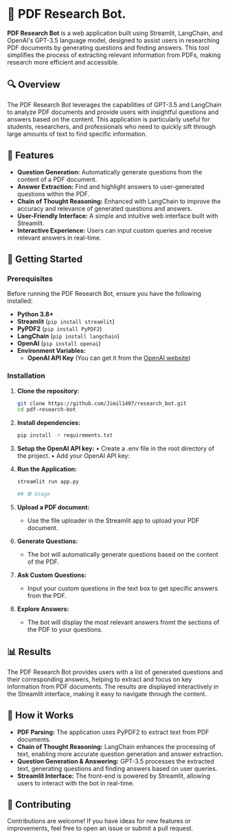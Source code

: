 # 🤖 PDF Research Bot.

**PDF Research Bot** is a web application built using Streamlit, LangChain, and OpenAI's GPT-3.5 language model, designed to assist users in researching PDF documents by generating questions and finding answers. This tool simplifies the process of extracting relevant information from PDFs, making research more efficient and accessible.

## 🔍 Overview

The PDF Research Bot leverages the capabilities of GPT-3.5 and LangChain to analyze PDF documents and provide users with insightful questions and answers based on the content. This application is particularly useful for students, researchers, and professionals who need to quickly sift through large amounts of text to find specific information.

## 🎯 Features

- **Question Generation:** Automatically generate questions from the content of a PDF document.
- **Answer Extraction:** Find and highlight answers to user-generated questions within the PDF.
- **Chain of Thought Reasoning:** Enhanced with LangChain to improve the accuracy and relevance of generated questions and answers.
- **User-Friendly Interface:** A simple and intuitive web interface built with Streamlit.
- **Interactive Experience:** Users can input custom queries and receive relevant answers in real-time.

## 🚀 Getting Started

### Prerequisites

Before running the PDF Research Bot, ensure you have the following installed:

- **Python 3.8+**
- **Streamlit** (`pip install streamlit`)
- **PyPDF2** (`pip install PyPDF2`)
- **LangChain** (`pip install langchain`)
- **OpenAI** (`pip install openai`)
- **Environment Variables:**
  - **OpenAI API Key** (You can get it from the [OpenAI website](https://platform.openai.com/docs/overview))

### Installation

1. **Clone the repository:**
   ```bash
   git clone https://github.com/Jimil1407/research_bot.git
   cd pdf-research-bot

2. **Install dependencies:**
   ```bash
   pip install -r requirements.txt

3. **Setup the OpenAI API key:**
  •	Create a .env file in the root directory of the project.
	•	Add your OpenAI API key:

4. **Run the Application:**
   ```bash
   streamlit run app.py

   ## 🛠️ Usage

1. **Upload a PDF document:**
   - Use the file uploader in the Streamlit app to upload your PDF document.

2. **Generate Questions:**
   - The bot will automatically generate questions based on the content of the PDF.

3. **Ask Custom Questions:**
   - Input your custom questions in the text box to get specific answers from the PDF.

4. **Explore Answers:**
   - The bot will display the most relevant answers fromt the sections of the PDF to your questions.

## 📊 Results

The PDF Research Bot provides users with a list of generated questions and their corresponding answers, helping to extract and focus on key information from PDF documents. The results are displayed interactively in the Streamlit interface, making it easy to navigate through the content.

## 🧠 How it Works

- **PDF Parsing:** The application uses PyPDF2 to extract text from PDF documents.
- **Chain of Thought Reasoning:** LangChain enhances the processing of text, enabling more accurate question generation and answer extraction.
- **Question Generation & Answering:** GPT-3.5 processes the extracted text, generating questions and finding answers based on user queries.
- **Streamlit Interface:** The front-end is powered by Streamlit, allowing users to interact with the bot in real-time.

## 🤝 Contributing

Contributions are welcome! If you have ideas for new features or improvements, feel free to open an issue or submit a pull request.
   

  
